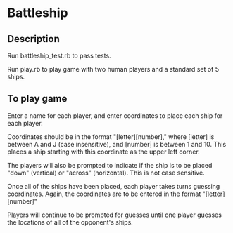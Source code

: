 # Battleship

## Description

Run battleship_test.rb to pass tests.

Run play.rb to play game with two human players and a standard set of 5 ships.

## To play game

Enter a name for each player, and enter coordinates to place each ship for each player.

Coordinates should be in the format "[letter][number]," where [letter] is between A and J (case insensitive), and [number] is between 1 and 10.
This places a ship starting with this coordinate as the upper left corner.

The players will also be prompted to indicate if the ship is to be placed "down" (vertical) or "across" (horizontal). This is not case sensitive.

Once all of the ships have been placed, each player takes turns guessing coordinates. Again, the coordinates are to be entered in the format "[letter][number]"

Players will continue to be prompted for guesses until one player guesses the locations of all of the opponent's ships.
